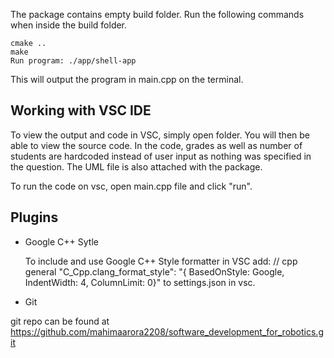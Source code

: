 The package contains empty build folder. 
Run the following commands when inside the build folder.
```
cmake ..
make
Run program: ./app/shell-app
```
This will output the program in main.cpp on the terminal.

## Working with VSC IDE ##
To view the output and code in VSC, simply open folder. You will then be able to view the source code.
In the code, grades as well as number of students are hardcoded instead of user input as nothing was specified in the question. 
The UML file is also attached with the package. 

To run the code on vsc, open main.cpp file and click "run".
## Plugins
- Google C++ Sytle

    To include and use Google C++ Style formatter in VSC
    add: 
    // cpp general
    "C_Cpp.clang_format_style": "{ BasedOnStyle: Google, IndentWidth: 4, ColumnLimit: 0}" to settings.json in vsc.


- Git

git repo can be found at https://github.com/mahimaarora2208/software_development_for_robotics.git
